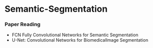 # Semantic-Segmentation

### Paper Reading
 - FCN Fully Convolutional Networks for Semantic Segmentation
 - U-Net: Convolutional Networks for BiomedicalImage Segmentation
 
